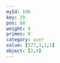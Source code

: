 ```yaml
---
myId: 106
key: 29
pos: 88
weight: 4
primes: 9
category: user
value: [577,3,1,1]
object: [2,4]
---
```

